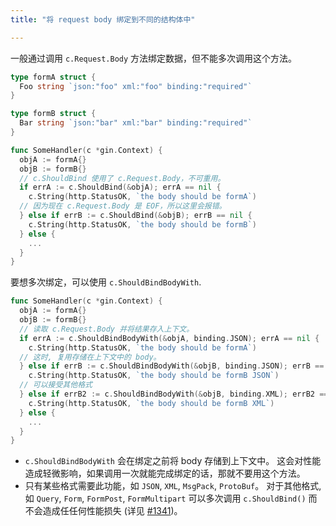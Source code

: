 ```yaml
---
title: "将 request body 绑定到不同的结构体中"

---
```


一般通过调用 `c.Request.Body` 方法绑定数据，但不能多次调用这个方法。

```go
type formA struct {
  Foo string `json:"foo" xml:"foo" binding:"required"`
}

type formB struct {
  Bar string `json:"bar" xml:"bar" binding:"required"`
}

func SomeHandler(c *gin.Context) {
  objA := formA{}
  objB := formB{}
  // c.ShouldBind 使用了 c.Request.Body，不可重用。
  if errA := c.ShouldBind(&objA); errA == nil {
    c.String(http.StatusOK, `the body should be formA`)
  // 因为现在 c.Request.Body 是 EOF，所以这里会报错。
  } else if errB := c.ShouldBind(&objB); errB == nil {
    c.String(http.StatusOK, `the body should be formB`)
  } else {
    ...
  }
}
```

要想多次绑定，可以使用 `c.ShouldBindBodyWith`.

```go
func SomeHandler(c *gin.Context) {
  objA := formA{}
  objB := formB{}
  // 读取 c.Request.Body 并将结果存入上下文。
  if errA := c.ShouldBindBodyWith(&objA, binding.JSON); errA == nil {
    c.String(http.StatusOK, `the body should be formA`)
  // 这时, 复用存储在上下文中的 body。
  } else if errB := c.ShouldBindBodyWith(&objB, binding.JSON); errB == nil {
    c.String(http.StatusOK, `the body should be formB JSON`)
  // 可以接受其他格式
  } else if errB2 := c.ShouldBindBodyWith(&objB, binding.XML); errB2 == nil {
    c.String(http.StatusOK, `the body should be formB XML`)
  } else {
    ...
  }
}
```

* `c.ShouldBindBodyWith` 会在绑定之前将 body 存储到上下文中。 这会对性能造成轻微影响，如果调用一次就能完成绑定的话，那就不要用这个方法。
* 只有某些格式需要此功能，如 `JSON`, `XML`, `MsgPack`,
`ProtoBuf`。 对于其他格式, 如 `Query`, `Form`, `FormPost`, `FormMultipart`
可以多次调用 `c.ShouldBind()` 而不会造成任任何性能损失 (详见 [#1341](https://github.com/gin-gonic/gin/pull/1341))。
